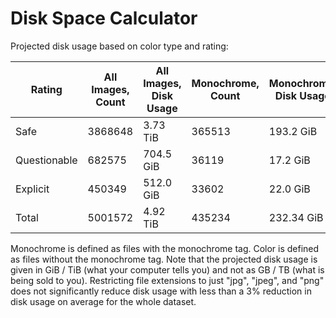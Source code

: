 # Disk Space Calculator

Projected disk usage based on color type and rating:

| Rating       | All Images, Count | All Images, Disk Usage | Monochrome, Count | Monochrome, Disk Usage | Color, Count | Color, Disk Usage |
|--------------|-------------------|------------------------|-------------------|------------------------|--------------|-------------------|
| Safe         | 3868648           | 3.73 TiB               | 365513            | 193.2 GiB              | 3503135      | 3.55 TiB          |
| Questionable | 682575            | 704.5 GiB              | 36119             | 17.2 GiB               | 646456       | 687.3 GiB         |
| Explicit     | 450349            | 512.0 GiB              | 33602             | 22.0 GiB               | 416747       | 490.0 GiB         |
| Total        | 5001572           | 4.92 TiB               | 435234            | 232.34 GiB             | 4566338      | 4.70 TiB          |

Monochrome is defined as files with the monochrome tag.
Color is defined as files without the monochrome tag.
Note that the projected disk usage is given in GiB / TiB (what your computer tells you) and not as GB / TB (what is being sold to you).
Restricting file extensions to just "jpg", "jpeg", and "png" does not significantly reduce disk usage
with less than a 3% reduction in disk usage on average for the whole dataset.
